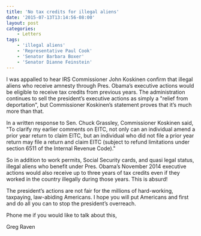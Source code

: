 ```yaml
---
title: 'No tax credits for illegal aliens'
date: '2015-07-13T13:14:56-08:00'
layout: post
categories:
    - Letters
tags:
    - 'illegal aliens'
    - 'Representative Paul Cook'
    - 'Senator Barbara Boxer'
    - 'Senator Dianne Feinstein'
---
```


I was appalled to hear IRS Commissioner John Koskinen confirm that illegal aliens who receive amnesty through Pres. Obama’s executive actions would be eligible to receive tax credits from previous years. The administration continues to sell the president’s executive actions as simply a "relief from deportation", but Commissioner Koskinen’s statement proves that it’s much more than that.

In a written response to Sen. Chuck Grassley, Commissioner Koskinen said, "To clarify my earlier comments on EITC, not only can an individual amend a prior year return to claim EITC, but an individual who did not file a prior year return may file a return and claim EITC (subject to refund limitations under section 6511 of the Internal Revenue Code)."

So in addition to work permits, Social Security cards, and quasi legal status, illegal aliens who benefit under Pres. Obama’s November 2014 executive actions would also receive up to three years of tax credits even if they worked in the country illegally during those years. This is absurd!

The president’s actions are not fair for the millions of hard-working, taxpaying, law-abiding Americans. I hope you will put Americans and first and do all you can to stop the president’s overreach.

Phone me if you would like to talk about this,

Greg Raven